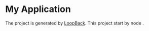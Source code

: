 # My Application

The project is generated by [LoopBack](http://loopback.io).
This project start by  node .          

